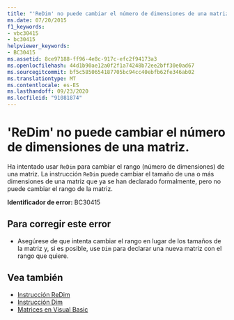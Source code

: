 ```yaml
---
title: "'ReDim' no puede cambiar el número de dimensiones de una matriz."
ms.date: 07/20/2015
f1_keywords:
- vbc30415
- bc30415
helpviewer_keywords:
- BC30415
ms.assetid: 8ce97188-ff96-4e8c-917c-efc2f94173a3
ms.openlocfilehash: 44d1b90ae12a0f2f1a74248b72ee2bff30e0ad67
ms.sourcegitcommit: bf5c5850654187705bc94cc40ebfb62fe346ab02
ms.translationtype: MT
ms.contentlocale: es-ES
ms.lasthandoff: 09/23/2020
ms.locfileid: "91081874"
---
```

# <a name="redim-cannot-change-the-number-of-dimensions-of-an-array"></a>'ReDim' no puede cambiar el número de dimensiones de una matriz.

Ha intentado usar `ReDim` para cambiar el rango (número de dimensiones) de una matriz. La instrucción `ReDim` puede cambiar el tamaño de una o más dimensiones de una matriz que ya se han declarado formalmente, pero no puede cambiar el rango de la matriz.  
  
 **Identificador de error:** BC30415  
  
## <a name="to-correct-this-error"></a>Para corregir este error  
  
- Asegúrese de que intenta cambiar el rango en lugar de los tamaños de la matriz y, si es posible, use `Dim` para declarar una nueva matriz con el rango que quiere.  
  
## <a name="see-also"></a>Vea también

- [Instrucción ReDim](../language-reference/statements/redim-statement.md)
- [Instrucción Dim](../language-reference/statements/dim-statement.md)
- [Matrices en Visual Basic](../programming-guide/language-features/arrays/index.md)
